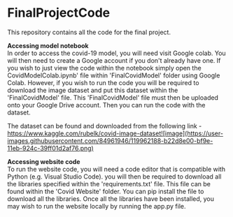 # FinalProjectCode
This repository contains all the code for the final project.

**Accessing model notebook** <br>
In order to access the covid-19 model, you will need visit Google colab. You will then need to create a Google account if you don't already have one. If you wish to just view the code within the notebook simply open the CovidModelColab.ipynb' file within 'FinalCovidModel' folder using Google Colab. However, if you wish to run the code you will be required to download the image dataset and put this dataset within the 'FinalCovidModel' file. This 'FinalCovidModel' file must then be uploaded onto your Google Drive account. Then you can run the code with the dataset.

The dataset can be found and downloaded from the following link - https://www.kaggle.com/rubelk/covid-image-dataset![image](https://user-images.githubusercontent.com/84961946/119962188-b22d8e00-bf9e-11eb-924c-39ff01d2af76.png)


**Accessing website code** <br>
To run the website code, you will need a code editor that is compatible with Python (e.g. Visual Studio Code). you will then be required to download all the libraries specified within the 'requirements.txt' file. This file can be found within the 'Covid Website' folder. You can pip install the file to download all the libraries. Once all the libraries have been installed, you may wish to run the website locally by running the app.py file.


